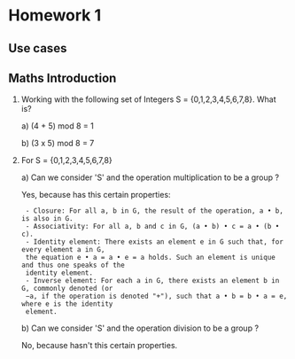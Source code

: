 # Homework 1
## Use cases

## Maths Introduction
1. Working with the following set of Integers S = {0,1,2,3,4,5,6,7,8}. What is?
    
    a) (4 + 5) mod 8 = 1

    b) (3 x 5) mod 8 = 7 
2. For S = {0,1,2,3,4,5,6,7,8}

    a) Can we consider 'S' and the operation multiplication to be a group ?

    Yes, because has this certain properties:
    
        - Closure: For all a, b in G, the result of the operation, a • b, is also in G.
        - Associativity: For all a, b and c in G, (a • b) • c = a • (b • c).
        - Identity element: There exists an element e in G such that, for every element a in G, 
        the equation e • a = a • e = a holds. Such an element is unique and thus one speaks of the 
        identity element.
        - Inverse element: For each a in G, there exists an element b in G, commonly denoted (or 
        −a, if the operation is denoted "+"), such that a • b = b • a = e, where e is the identity 
        element. 

    b) Can we consider 'S' and the operation division to be a group ?
    
    No, because hasn't this certain properties.
